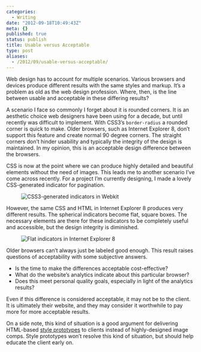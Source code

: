 ```yaml
---
categories:
  - Writing
date: "2012-09-18T10:49:43Z"
meta: {}
published: true
status: publish
title: Usable versus Acceptable
type: post
aliases:
  - /2012/09/usable-versus-acceptable/
---
```

<p>Web design has to account for multiple scenarios. Various browsers and devices produce different results with the same styles and markup. It’s a problem as old as the web design profession. Where, then, is the line between usable and acceptable in these differing results?</p>
<p>A scenario I face so commonly I forget about it is rounded corners. It is an aesthetic choice web designers have been using for a decade, but until recently was difficult to implement. With CSS3’s <code class="highlighter-rouge">border-radius</code> a rounded corner is quick to make. Older browsers, such as Internet Explorer 8, don’t support this feature and create normal 90 degree corners. The straight corners don’t hinder usability and typically the integrity of the design is maintained. In my opinion, this is an acceptable design difference between the browsers.</p>
<p>CSS is now at the point where we can produce highly detailed and beautiful elements without the need of images. This leads me to another scenario I’ve come across recently. For a project I’m currently designing, I made a lovely CSS-generated indicator for pagination.</p>
<figure>
<img alt="CSS3-generated indicators in Webkit" src="/assets/2012/09/css3-indicator.png" /><br />
</figure>
<p>However, the same CSS and HTML in Internet Explorer 8 produces very different results. The spherical indicators become flat, square boxes. The necessary elements are there for these indicators to be completely useful and accessible, but the design integrity is diminished.</p>
<figure>
<img alt="Flat indicators in Internet Explorer 8" src="/assets/2012/09/ie8-indicator.png" /><br />
</figure>
<p>Older browsers can’t always just be labeled good enough. This result raises questions of acceptability with some subjective answers.</p>
<ul>
<li>Is the time to make the differences acceptable cost-effective?</li>
<li>What do the website’s analytics indicate about this particular browser?</li>
<li>Does this meet personal quality goals, especially in light of the analytics results?</li>
</ul>
<p>Even if this difference is considered acceptable, it may not be to the client. It is ultimately their website, and they may consider it worthwhile to pay more for more acceptable results.</p>
<p>On a side note, this kind of situation is a good argument for delivering HTML-based <a href="http://seesparkbox.com/foundry/our_new_responsive_design_deliverable_the_style_prototype">style prototypes</a> to clients instead of highly-designed image comps. Style prototypes won’t resolve this kind of situation, but should help educate the client early on.</p>
